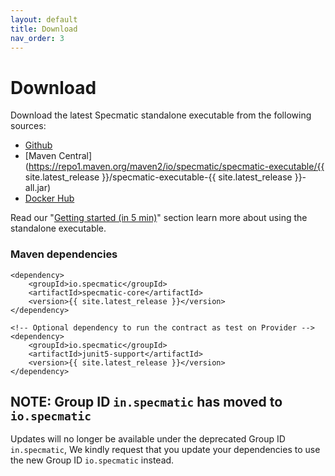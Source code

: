 ```yaml
---
layout: default
title: Download
nav_order: 3
---
```

Download
========

Download the latest Specmatic standalone executable from the following sources:
* [Github](https://github.com/znsio/specmatic/releases)
* [Maven Central](https://repo1.maven.org/maven2/io/specmatic/specmatic-executable/{{ site.latest_release }}/specmatic-executable-{{ site.latest_release }}-all.jar)
* [Docker Hub](https://hub.docker.com/r/znsio/specmatic)

Read our "[Getting started (in 5 min)](/getting_started.html)" section learn more about using the standalone executable.

### Maven dependencies

```
<dependency>
    <groupId>io.specmatic</groupId>
    <artifactId>specmatic-core</artifactId>
    <version>{{ site.latest_release }}</version>
</dependency>

<!-- Optional dependency to run the contract as test on Provider -->
<dependency>
    <groupId>io.specmatic</groupId>
    <artifactId>junit5-support</artifactId>
    <version>{{ site.latest_release }}</version>
</dependency>
```

## NOTE: Group ID `in.specmatic` has moved to `io.specmatic`

Updates will no longer be available under the deprecated Group ID `in.specmatic`,
We kindly request that you update your dependencies to use the new Group ID `io.specmatic` instead.
